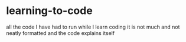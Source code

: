 # learning-to-code
all the code I have had to run while I learn coding
it is not much and not neatly formatted and the code explains itself 
